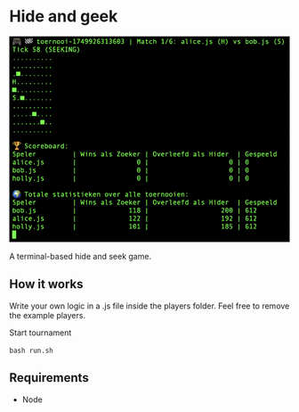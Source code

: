 # Hide and geek

![Hide-and-geek](preview.png)

A terminal-based hide and seek game. 

## How it works

Write your own logic in a .js file inside the players folder.
Feel free to remove the example players.

Start tournament 

`bash run.sh`

## Requirements

- Node
